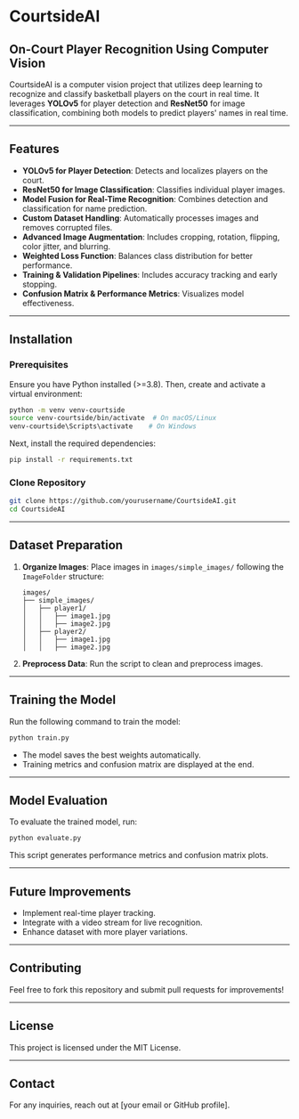 # CourtsideAI

## On-Court Player Recognition Using Computer Vision

CourtsideAI is a computer vision project that utilizes deep learning to recognize and classify basketball players on the court in real time. It leverages **YOLOv5** for player detection and **ResNet50** for image classification, combining both models to predict players' names in real time.

---

## Features

- **YOLOv5 for Player Detection**: Detects and localizes players on the court.
- **ResNet50 for Image Classification**: Classifies individual player images.
- **Model Fusion for Real-Time Recognition**: Combines detection and classification for name prediction.
- **Custom Dataset Handling**: Automatically processes images and removes corrupted files.
- **Advanced Image Augmentation**: Includes cropping, rotation, flipping, color jitter, and blurring.
- **Weighted Loss Function**: Balances class distribution for better performance.
- **Training & Validation Pipelines**: Includes accuracy tracking and early stopping.
- **Confusion Matrix & Performance Metrics**: Visualizes model effectiveness.

---

## Installation

### Prerequisites

Ensure you have Python installed (>=3.8). Then, create and activate a virtual environment:

```bash
python -m venv venv-courtside
source venv-courtside/bin/activate  # On macOS/Linux
venv-courtside\Scripts\activate    # On Windows
```

Next, install the required dependencies:

```bash
pip install -r requirements.txt
```

### Clone Repository

```bash
git clone https://github.com/yourusername/CourtsideAI.git
cd CourtsideAI
```

---

## Dataset Preparation

1. **Organize Images**: Place images in `images/simple_images/` following the `ImageFolder` structure:
   ```
   images/
   ├── simple_images/
   │   ├── player1/
   │   │   ├── image1.jpg
   │   │   ├── image2.jpg
   │   ├── player2/
   │   │   ├── image1.jpg
   │   │   ├── image2.jpg
   ```
2. **Preprocess Data**: Run the script to clean and preprocess images.

---

## Training the Model

Run the following command to train the model:

```bash
python train.py
```

- The model saves the best weights automatically.
- Training metrics and confusion matrix are displayed at the end.

---

## Model Evaluation

To evaluate the trained model, run:

```bash
python evaluate.py
```

This script generates performance metrics and confusion matrix plots.

---

## Future Improvements

- Implement real-time player tracking.
- Integrate with a video stream for live recognition.
- Enhance dataset with more player variations.

---

## Contributing

Feel free to fork this repository and submit pull requests for improvements!

---

## License

This project is licensed under the MIT License.

---

## Contact

For any inquiries, reach out at [your email or GitHub profile].

